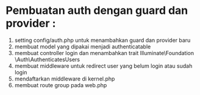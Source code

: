 # Pembuatan auth dengan guard dan provider :

1. setting config/auth.php untuk menambahkan guard dan provider baru
2. membuat model yang dipakai menjadi authenticatable
3. membuat controller login dan menambahkan trait Illuminate\Foundation     \Auth\AuthenticatesUsers
4. membuat middleware untuk redirect user yang belum login atau sudah login
5. mendaftarkan middleware di kernel.php
6. membuat route group pada web.php
